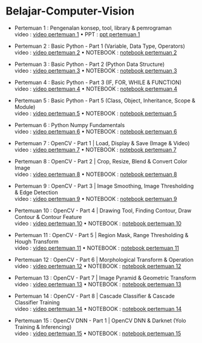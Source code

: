 # Belajar-Computer-Vision
 
 
- Pertemuan 1 : Pengenalan konsep, tool, library & pemrograman \
video : [video pertemuan 1](https://www.youtube.com/watch?v=-PHjHe1OYQk) • PPT : [ppt pertemuan 1](01.%20Pengenalan%20konsep,%20tool,%20library%20&%20pemrograman/01.%20Pengenalan%20konsep,%20tool,%20library%20&%20pemrograman.pptx)

- Pertemuan 2 : Basic Python - Part 1 (Variable, Data Type, Operators)\
video : [video pertemuan 2](https://www.youtube.com/watch?v=QvDrelzr9oo) • NOTEBOOK : [notebook pertemuan 2](02.%20Basic%20Python%20-%20Part%201/Basic%20Python%20-%20Part%201.ipynb)

- Pertemuan 3 : Basic Python - Part 2 (Python Data Structure)\
video : [video pertemuan 3](https://www.youtube.com/watch?v=1YJBOgZeEXw) • NOTEBOOK : [notebook pertemuan 3](03.%20Basic%20Python%20-%20Part%202/03%20Basic%20Python%20-%20Part%202.ipynb)

- Pertemuan 4 : Basic Python - Part 3 (IF, FOR, WHILE & FUNCTION)\
video : [video pertemuan 4](https://www.youtube.com/watch?v=_T6y1td48MM) • NOTEBOOK : [notebook pertemuan 4](04.%20Basic%20Python%20-%20Part%203/04.%20Basic%20Python%20-%20Part%203.ipynb)

- Pertemuan 5 : Basic Python - Part 5 (Class, Object, Inheritance, Scope & Module)\
video : [video pertemuan 5](https://www.youtube.com/watch?v=n-L76lU2jqQ) • NOTEBOOK : [notebook pertemuan 5](05.%20Basic%20Python%20-%20Part%204/05.%20Basic%20Python%20-%20Part%204.ipynb)

- Pertemuan 6 : Python Numpy Fundamentals \
video : [video pertemuan 6](https://www.youtube.com/watch?v=xRQOmbuImKk) • NOTEBOOK : [notebook pertemuan 6](06.%20Python%20Numpy%20Fundamentals/06.%20Python%20Numpy%20Fundamentals.ipynb)


- Pertemuan 7 : OpenCV - Part 1 | Load, Display & Save (Image & Video) \
video : [video pertemuan 7](https://youtu.be/QUWAd0UvdDs) • NOTEBOOK : [notebook pertemuan 7](07.%20OpenCV%20-%20Part%201/OpenCV%20-%20Part%201.ipynb)


- Pertemuan 8 : OpenCV - Part 2 | Crop, Resize, Blend & Convert Color Image \
video : [video pertemuan 8](https://youtu.be/rFHmGrsolqs) • NOTEBOOK : [notebook pertemuan 8](08.%20OpenCV%20-%20Part%202/08.%20OpenCV%20-%20Part%202.ipynb)


- Pertemuan 9 : OpenCV - Part 3 | Image Smoothing, Image Thresholding & Edge Detection \
video : [video pertemuan 9](https://youtu.be/TLvthcsrmwg) • NOTEBOOK : [notebook pertemuan 9](09.%20OpenCV%20-%20Part%203/OpenCV%20-%20Part%203.ipynb)


- Pertemuan 10 : OpenCV - Part 4 | Drawing Tool, Finding Contour, Draw Contour & Contour Feature \
video : [video pertemuan 10](https://youtu.be/4bqgcQ3tt00) • NOTEBOOK : [notebook pertemuan 10](10.%20OpenCV%20-%20Part%204/10.%20OpenCV%20-%20Part%204.ipynb)


- Pertemuan 11 : OpenCV - Part 5 | Region Mask, Range Thresholding & Hough Transform \
video : [video pertemuan 11](https://youtu.be/7fM5_O5zs2U) • NOTEBOOK : [notebook pertemuan 11](11.%20OpenCV%20-%20Part%205/11.%20OpenCV%20-%20Part%205.ipynb)


- Pertemuan 12 : OpenCV - Part 6 | Morphological Transform & Operation \
video : [video pertemuan 12](https://youtu.be/J2Kuok4jx7s) • NOTEBOOK : [notebook pertemuan 12](12.%20OpenCV%20-%20Part%206/12.%20OpenCV%20-%20Part%205.ipynb)


- Pertemuan 13 : OpenCV - Part 7 | Image Pyramid & Geometric Transform \
video : [video pertemuan 13](https://youtu.be/1dYcSaKaJR8) • NOTEBOOK : [notebook pertemuan 13](13.%20OpenCV%20-%20Part%207/13.%20OpenCV%20-%20Part%207.ipynb)

- Pertemuan 14 : OpenCV - Part 8 | Cascade Classifier & Cascade Classifier Training\
video : [video pertemuan 14](https://www.youtube.com/watch?v=FCHp2QBFSdQ) • NOTEBOOK : [notebook pertemuan 14](14.%20OpenCV%20-%20Part%208/14.%20OpenCV%20-%20Part%208.ipynb)


- Pertemuan 15 : OpenCV DNN - Part 1 | OpenCV DNN & Darknet (Yolo Training & Inferencing)\
video : [video pertemuan 15](https://youtu.be/VAgOOe4x-wE) • NOTEBOOK : [notebook pertemuan 15](15.%20OpenCV%20DNN%20-%20Part%201/15.%20OpenCV%20DNN%20-%20Part%201.ipynb)


